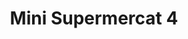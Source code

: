 ---
title: "Mini Supermercat 4"
url: /vilanova-i-la-geltru/mini-supermercat-4/
shop: Lebensmittel
---
